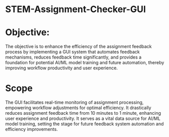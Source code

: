 # STEM-Assignment-Checker-GUI

# Objective:
The objective is to enhance the efficiency of the assignment feedback process by implementing a GUI system that automates feedback mechanisms, reduces feedback time significantly, and provides a foundation for potential AI/ML model training and future automation, thereby improving workflow productivity and user experience.

# Scope
The GUI facilitates real-time monitoring of assignment processing, empowering workflow adjustments for optimal efficiency. It drastically reduces assignment feedback time from 10 minutes to 1 minute, enhancing user experience and productivity. It serves as a vital data source for AI/ML model training, setting the stage for future feedback system automation and efficiency improvements.
